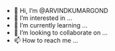 - 👋 Hi, I’m @ARVINDKUMARGOND
- 👀 I’m interested in ...
- 🌱 I’m currently learning ...
- 💞️ I’m looking to collaborate on ...
- 📫 How to reach me ...

<!---
ARVINDKUMARGOND/ARVINDKUMARGOND is a ✨ special ✨ repository because its `README.md` (this file) appears on your GitHub profile.
You can click the Preview link to take a look at your changes.
--->

